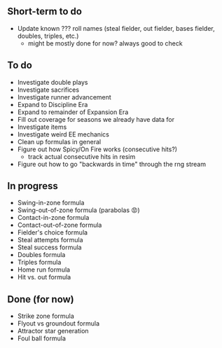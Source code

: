 ## Short-term to do
- Update known ??? roll names (steal fielder, out fielder, bases fielder, doubles, triples, etc.)
    - might be mostly done for now? always good to check

## To do
- Investigate double plays
- Investigate sacrifices
- Investigate runner advancement
- Expand to Discipline Era
- Expand to remainder of Expansion Era
- Fill out coverage for seasons we already have data for
- Investigate items
- Investigate weird EE mechanics
- Clean up formulas in general
- Figure out how Spicy/On Fire works (consecutive hits?)
  - track actual consecutive hits in resim
- Figure out how to go "backwards in time" through the rng stream

## In progress
- Swing-in-zone formula
- Swing-out-of-zone formula (parabolas 😡)
- Contact-in-zone formula
- Contact-out-of-zone formula
- Fielder's choice formula
- Steal attempts formula
- Steal success formula
- Doubles formula
- Triples formula
- Home run formula
- Hit vs. out formula

## Done (for now)
- Strike zone formula
- Flyout vs groundout formula
- Attractor star generation
- Foul ball formula
